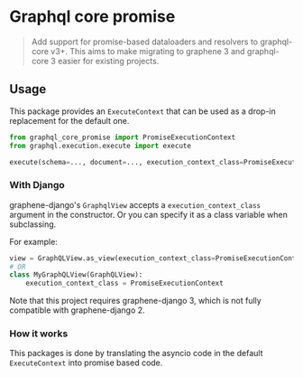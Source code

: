 # Graphql core promise

> Add support for promise-based dataloaders and resolvers to graphql-core v3+. This aims to make migrating to graphene 3 and graphql-core 3 easier for existing projects.

## Usage

This package provides an `ExecuteContext` that can be used as a drop-in replacement for the default one.

```python
from graphql_core_promise import PromiseExecutionContext
from graphql.execution.execute import execute

execute(schema=..., document=..., execution_context_class=PromiseExecutionContext)
```

### With Django
graphene-django's `GraphqlView` accepts a `execution_context_class` argument in the constructor. Or you can specify it as a class variable when subclassing.

For example:
```python
view = GraphQLView.as_view(execution_context_class=PromiseExecutionContext)
# OR
class MyGraphQLView(GraphQLView):
	execution_context_class = PromiseExecutionContext
```

Note that this project requires graphene-django 3, which is not fully compatible with graphene-django 2. 


### How it works
This packages is done by translating the asyncio code in the default `ExecuteContext` into promise based code. 
